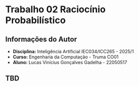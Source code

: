 # Trabalho 02 Raciocínio Probabilístico

## Informações do Autor

- **Disciplina:** Inteligência Artificial IEC034/ICC265 - 2025/1
- **Curso:** Engenharia da Computação - Truma CO01
- **Aluno:** Lucas Vinícius Gonçalves Gadelha - 22050517

## TBD

